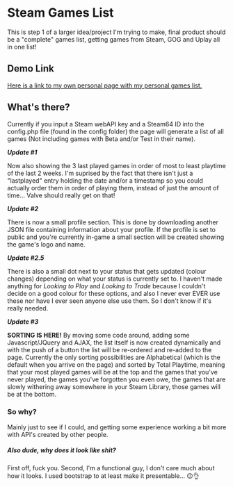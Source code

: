 # Steam Games List
This is step 1 of a larger idea/project I'm trying to make, final product should be a "complete" games list, getting games from Steam, GOG and Uplay all in one list!

## Demo Link
[Here is a link to my own personal page with my personal games list.](http://thomas.vanderven.se/games)

## What's there?
Currently if you input a Steam webAPI key and a Steam64 ID into the config.php file (found in the config folder) the page will generate a list of all games (Not including games with Beta and/or Test in their name).

**_Update #1_**

Now also showing the 3 last played games in order of most to least playtime of the last 2 weeks.
I'm suprised by the fact that there isn't just a "lastplayed" entry holding the date and/or a timestamp so you could actually order them in order of playing them, instead of just the amount of time... Valve should really get on that!

**_Update #2_**

There is now a small profile section. This is done by downloading another JSON file containing information about your profile.
If the profile is set to public and you're currently in-game a small section will be created showing the game's logo and name.

**_Update #2.5_**

There is also a small dot next to your status that gets updated (colour changes) depending on what your status is currently set to.
I haven't made anything for _Looking to Play_ and _Looking to Trade_ because I couldn't decide on a good colour for these options, and also I never ever EVER use these nor have I ever seen anyone else use them. So I don't know if it's really needed.

**_Update #3_**

**SORTING IS HERE!**
By moving some code around, adding some Javascript/JQuery and AJAX, the list itself is now created dynamically and with the push of a button the list will be re-ordered and re-added to the page. Currently the only sorting possibilities are Alphabetical (which is the default when you arrive on the page) and sorted by Total Playtime, meaning that your most played games will be at the top and the games that you've never played, the games you've forgotten you even owe, the games that are slowly withering away somewhere in your Steam Library, those games will be at the bottom.

### So why?
Mainly just to see if I could, and getting some experience working a bit more with API's created by other people.

##### Also dude, why does it look like shit?
First off, fuck you. Second, I'm a functional guy, I don't care much about how it looks. I used bootstrap to at least make it presentable... :wink::ok_hand: